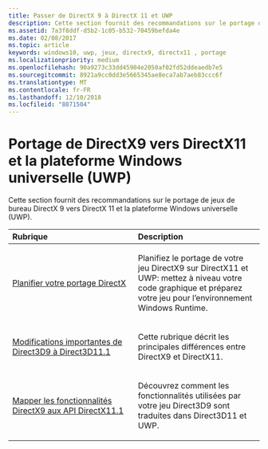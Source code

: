 ```yaml
---
title: Passer de DirectX 9 à DirectX 11 et UWP
description: Cette section fournit des recommandations sur le portage de jeux de bureau DirectX 9 vers DirectX 11 et la plateforme Windows universelle (UWP).
ms.assetid: 7a3f8ddf-d5b2-1c05-b532-70459befda4e
ms.date: 02/08/2017
ms.topic: article
keywords: windows10, uwp, jeux, directx9, directx11 , portage
ms.localizationpriority: medium
ms.openlocfilehash: 90a9273c33dd45904e2050af02fd52ddeaedb7e5
ms.sourcegitcommit: 8921a9cc0dd3e5665345ae8eca7ab7aeb83ccc6f
ms.translationtype: MT
ms.contentlocale: fr-FR
ms.lasthandoff: 12/10/2018
ms.locfileid: "8871504"
---
```

# <a name="moving-from-directx-9-to-directx-11-and-universal-windows-platform-uwp"></a>Portage de DirectX9 vers DirectX11 et la plateforme Windows universelle (UWP)



Cette section fournit des recommandations sur le portage de jeux de bureau DirectX 9 vers DirectX 11 et la plateforme Windows universelle (UWP).

<table>
<colgroup>
<col width="50%" />
<col width="50%" />
</colgroup>
<thead>
<tr class="header">
<th align="left">Rubrique</th>
<th align="left">Description</th>
</tr>
</thead>
<tbody>
<tr class="odd">
<td align="left"><p><a href="plan-your-directx-port.md">Planifier votre portage DirectX</a></p></td>
<td align="left"><p>Planifiez le portage de votre jeu DirectX9 sur DirectX11 et UWP: mettez à niveau votre code graphique et préparez votre jeu pour l’environnement Windows Runtime.</p></td>
</tr>
<tr class="even">
<td align="left"><p><a href="understand-direct3d-11-1-concepts.md">Modifications importantes de Direct3D9 à Direct3D11.1</a></p></td>
<td align="left"><p>Cette rubrique décrit les principales différences entre DirectX9 et DirectX11.</p></td>
</tr>
<tr class="odd">
<td align="left"><p><a href="feature-mapping.md">Mapper les fonctionnalités DirectX9 aux API DirectX11.1</a></p></td>
<td align="left"><p>Découvrez comment les fonctionnalités utilisées par votre jeu Direct3D9 sont traduites dans Direct3D11 et UWP.</p></td>
</tr>
</tbody>
</table>

 

 

 




